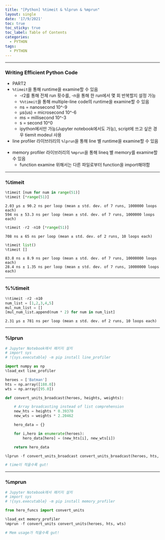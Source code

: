 ```yaml
---
title: "[Python] %timeit & %lprun & %mprun"
layout: single
date: '17/9/2021'
toc: true
toc_sticky: true
toc_label: Table of Contents
categories:
  - PYTHON
tags:
  - PYTHON
---
```


---
### Writing Efficient Python Code
* PART2
* ```%timeit```을 통해 runtime을 examine할 수 있음
    * -r2를 통해 전체 run 횟수를, -n을 통해 한 run에서 몇 회 반복할지 설정 가능
    * ```%%timeit```을 통해 multiple-line code의 runtime을 examine할 수 있음
    * ns = nanosecond 10^-9
    * µs(us) = microsecond 10^-6
    * ms = millisecond 10^-3
    * s = second 10^0
    * ipython에서만 가능(Jupyter notebook에서도 가능), script에 쓰고 싶은 경우 tiemit modeul 사용
* line profiler 라이브러리의 ```%lprun```을 통해 line 별 runtime을 examine할 수 있음
<br><br>
* memory profiler 라이브러리의 ```%mprun```을 통해 lineq 별 memory를 examine할 수 있음
    * function examine 위해서는 다른 파일로부터 function을 import해야함

---

### %timeit


```python
%timeit [num for num in range(51)]
%timeit [*range(51)]
```

    2.03 µs ± 90.2 ns per loop (mean ± std. dev. of 7 runs, 1000000 loops each)
    594 ns ± 53.3 ns per loop (mean ± std. dev. of 7 runs, 1000000 loops each)



```python
%timeit -r2 -n10 [*range(51)]
```

    708 ns ± 65 ns per loop (mean ± std. dev. of 2 runs, 10 loops each)



```python
%timeit list()
%timeit []
```

    83.8 ns ± 8.9 ns per loop (mean ± std. dev. of 7 runs, 10000000 loops each)
    28.4 ns ± 1.35 ns per loop (mean ± std. dev. of 7 runs, 10000000 loops each)


---

### %%timeit


```python
%%timeit -r2 -n10
num_list = [1,2,3,4,5]
mul_num_list = []
[mul_num_list.append(num * 2) for num in num_list]
```

    2.31 µs ± 781 ns per loop (mean ± std. dev. of 2 runs, 10 loops each)


---

### %lprun


```python
# Jupyter Notebook에서 패키지 설치
# import sys
# !{sys.executable} -m pip install line_profiler

import numpy as np
%load_ext line_profiler

heroes = ['Batman']
hts = np.array([188.0])
wts = np.array([95.0])

def convert_units_broadcast(heroes, heights, weights):

    # Array broadcasting instead of list comprehension
    new_hts = heights * 0.39370
    new_wts = weights * 2.20462

    hero_data = {}

    for i,hero in enumerate(heroes):
        hero_data[hero] = (new_hts[i], new_wts[i])

    return hero_data

%lprun -f convert_units_broadcast convert_units_broadcast(heroes, hts, wts)

# time이 적을수록 gut!
```

---

### %mprun

```python
# Jupyter Notebook에서 패키지 설치
# import sys
# !{sys.executable} -m pip install memory_profiler

from hero_funcs import convert_units

%load_ext memory_profiler
%mprun -f convert_units convert_units(heroes, hts, wts)

# Mem usage가 적을수록 gut!
```

